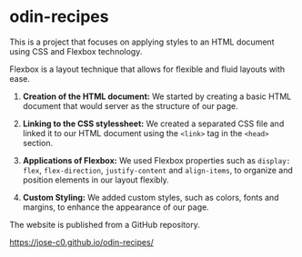 # odin-recipes

This is a project that focuses on applying styles to an HTML document using CSS and Flexbox technology.

Flexbox is a layout technique that allows for flexible and fluid layouts with ease.

1. **Creation of the HTML document:** We started by creating a basic HTML document that would server as the structure of our page.

2. **Linking to the CSS stylessheet:** We created a separated CSS file and linked it to our HTML document using the `<link>` tag in the `<head>` section.

3. **Applications of Flexbox:** We used Flexbox properties such as `display: flex`, `flex-direction`, `justify-content` and `align-items`, to organize and position elements in our layout flexibly.

4. **Custom Styling:** We added custom styles, such as colors, fonts and margins, to enhance the appearance of our page.

The website is published from a GitHub repository.


https://jose-c0.github.io/odin-recipes/